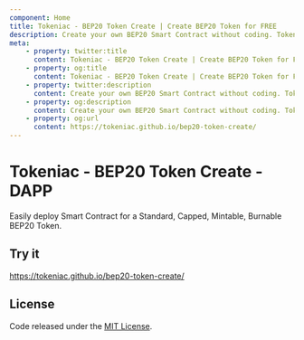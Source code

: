 ```yaml
---
component: Home
title: Tokeniac - BEP20 Token Create | Create BEP20 Token for FREE
description: Create your own BEP20 Smart Contract without coding. Tokeniac is the easiest, safest and fastest way to create your own BEP20 token on the Binance Smart Chain network. No coding skills are required.
meta:
    - property: twitter:title
      content: Tokeniac - BEP20 Token Create | Create BEP20 Token for FREE
    - property: og:title
      content: Tokeniac - BEP20 Token Create | Create BEP20 Token for FREE
    - property: twitter:description
      content: Create your own BEP20 Smart Contract without coding. Tokeniac is the easiest, safest and fastest way to create your own BEP20 token on the Binance Smart Chain network. No coding skills are required.
    - property: og:description
      content: Create your own BEP20 Smart Contract without coding. Tokeniac is the easiest, safest and fastest way to create your own BEP20 token on the Binance Smart Chain network. No coding skills are required.
    - property: og:url
      content: https://tokeniac.github.io/bep20-token-create/
---
```


# Tokeniac - BEP20 Token Create - DAPP

Easily deploy Smart Contract for a Standard, Capped, Mintable, Burnable BEP20 Token.

## Try it

https://tokeniac.github.io/bep20-token-create/

## License

Code released under the [MIT License](https://github.com/tokeniac/bep20-token-create/blob/master/LICENSE).
